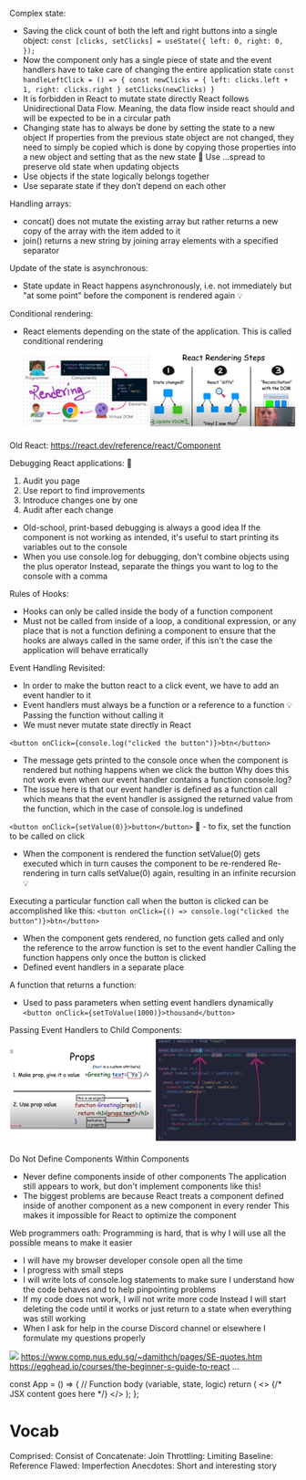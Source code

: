 Complex state:
- Saving the click count of both the left and right buttons into a single object:
`const [clicks, setClicks] = useState({
  left: 0,
  right: 0,
});`
- Now the component only has a single piece of state and the event handlers have to take care of changing the entire application state
`const handleLeftClick = () => {
  const newClicks = {
    left: clicks.left + 1,
    right: clicks.right
  }
  setClicks(newClicks)
}`
- It is forbidden in React to mutate state directly
  React follows Unidirectional Data Flow. Meaning, the data flow inside react should and will be expected to be in a circular path
- Changing state has to always be done by setting the state to a new object
  If properties from the previous state object are not changed, they need to simply be copied
  which is done by copying those properties into a new object and setting that as the new state
   Use ...spread to preserve old state when updating objects
- Use objects if the state logically belongs together
- Use separate state if they don’t depend on each other

Handling arrays:
- concat() does not mutate the existing array but rather returns a new copy of the array with the item added to it
- join() returns a new string by joining array elements with a specified separator

Update of the state is asynchronous:
- State update in React happens asynchronously, i.e. not immediately but "at some point" before the component is rendered again 💡

Conditional rendering:
- React elements depending on the state of the application. This is called conditional rendering
![](rendering.png)

Old React: https://react.dev/reference/react/Component

Debugging React applications: 🐞
1. Audit you page
2. Use report to find improvements
3. Introduce changes one by one
4. Audit after each change
- Old-school, print-based debugging is always a good idea
  If the component is not working as intended, it's useful to start printing its variables out to the console
- When you use console.log for debugging, don't combine objects using the plus operator
  Instead, separate the things you want to log to the console with a comma

Rules of Hooks:
- Hooks can only be called inside the body of a function component
- Must not be called from inside of a loop, a conditional expression, or any place that is not a function defining a component
  to ensure that the hooks are always called in the same order, if this isn't the case the application will behave erratically

Event Handling Revisited:
- In order to make the button react to a click event, we have to add an event handler to it
- Event handlers must always be a function or a reference to a function 💡
  Passing the function without calling it
- We must never mutate state directly in React

`<button onClick={console.log("clicked the button")}>btn</button>`
- The message gets printed to the console once when the component is rendered but nothing happens when we click the button
  Why does this not work even when our event handler contains a function console.log?
- The issue here is that our event handler is defined as a function call
  which means that the event handler is assigned the returned value from the function, which in the case of console.log is undefined

`<button onClick={setValue(0)}>button</button>` 🔁 - to fix, set the function to be called on click
- When the component is rendered the function setValue(0) gets executed which in turn causes the component to be re-rendered
  Re-rendering in turn calls setValue(0) again, resulting in an infinite recursion 💡

Executing a particular function call when the button is clicked can be accomplished like this:
`<button onClick={() => console.log("clicked the button")}>btn</button>`
- When the component gets rendered, no function gets called and only the reference to the arrow function is set to the event handler
  Calling the function happens only once the button is clicked
- Defined event handlers in a separate place

A function that returns a function:
- Used to pass parameters when setting event handlers dynamically
`<button onClick={setToValue(1000)}>thousand</button>`

Passing Event Handlers to Child Components:
![](passing-props.png)

Do Not Define Components Within Components
- Never define components inside of other components
  The application still appears to work, but don't implement components like this!
- The biggest problems are because React treats a component defined inside of another component as a new component in every render
  This makes it impossible for React to optimize the component

Web programmers oath:
Programming is hard, that is why I will use all the possible means to make it easier
- I will have my browser developer console open all the time
- I progress with small steps
- I will write lots of console.log statements to make sure I understand how the code behaves and to help pinpointing problems
- If my code does not work, I will not write more code
  Instead I will start deleting the code until it works or just return to a state when everything was still working
- When I ask for help in the course Discord channel or elsewhere I formulate my questions properly

![](https://fullstackopen.com/static/e6925d394dfcafd08329c96230a68841/5a190/kerningham.png)
https://www.comp.nus.edu.sg/~damithch/pages/SE-quotes.htm
https://egghead.io/courses/the-beginner-s-guide-to-react ...

const App = () => {
  // Function body (variable, state, logic)
  return (
    <>
      {/* JSX content goes here */}
    </>
  );
};

# Vocab
Comprised: Consist of
Concatenate: Join
Throttling: Limiting
Baseline: Reference
Flawed: Imperfection
Anecdotes: Short and interesting story

